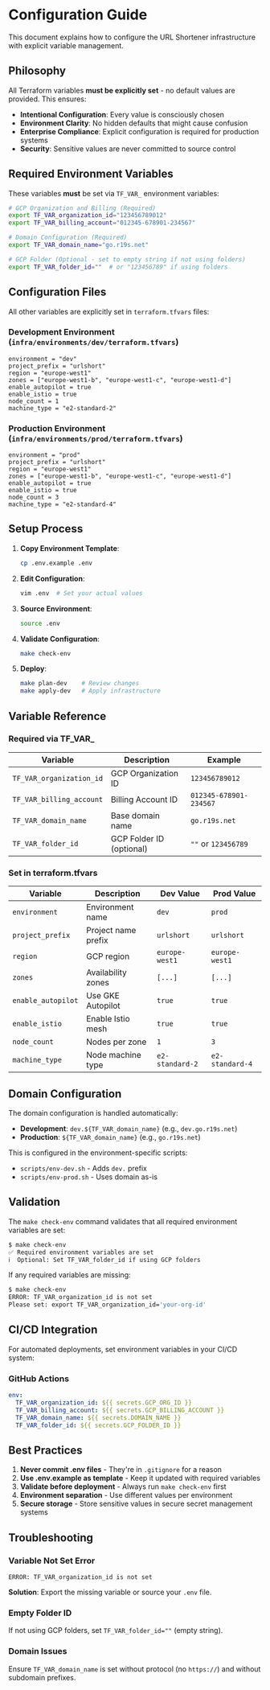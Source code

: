 # Configuration Guide

This document explains how to configure the URL Shortener infrastructure with explicit variable management.

## Philosophy

All Terraform variables **must be explicitly set** - no default values are provided. This ensures:

- **Intentional Configuration**: Every value is consciously chosen
- **Environment Clarity**: No hidden defaults that might cause confusion
- **Enterprise Compliance**: Explicit configuration is required for production systems
- **Security**: Sensitive values are never committed to source control

## Required Environment Variables

These variables **must** be set via `TF_VAR_` environment variables:

```bash
# GCP Organization and Billing (Required)
export TF_VAR_organization_id="123456789012"
export TF_VAR_billing_account="012345-678901-234567"

# Domain Configuration (Required)
export TF_VAR_domain_name="go.r19s.net"

# GCP Folder (Optional - set to empty string if not using folders)
export TF_VAR_folder_id=""  # or "123456789" if using folders
```

## Configuration Files

All other variables are explicitly set in `terraform.tfvars` files:

### Development Environment (`infra/environments/dev/terraform.tfvars`)
```hcl
environment = "dev"
project_prefix = "urlshort"
region = "europe-west1"
zones = ["europe-west1-b", "europe-west1-c", "europe-west1-d"]
enable_autopilot = true
enable_istio = true
node_count = 1
machine_type = "e2-standard-2"
```

### Production Environment (`infra/environments/prod/terraform.tfvars`)
```hcl
environment = "prod"
project_prefix = "urlshort"
region = "europe-west1"
zones = ["europe-west1-b", "europe-west1-c", "europe-west1-d"]
enable_autopilot = true
enable_istio = true
node_count = 3
machine_type = "e2-standard-4"
```

## Setup Process

1. **Copy Environment Template**:
   ```bash
   cp .env.example .env
   ```

2. **Edit Configuration**:
   ```bash
   vim .env  # Set your actual values
   ```

3. **Source Environment**:
   ```bash
   source .env
   ```

4. **Validate Configuration**:
   ```bash
   make check-env
   ```

5. **Deploy**:
   ```bash
   make plan-dev    # Review changes
   make apply-dev   # Apply infrastructure
   ```

## Variable Reference

### Required via TF_VAR_
| Variable | Description | Example |
|----------|-------------|---------|
| `TF_VAR_organization_id` | GCP Organization ID | `123456789012` |
| `TF_VAR_billing_account` | Billing Account ID | `012345-678901-234567` |
| `TF_VAR_domain_name` | Base domain name | `go.r19s.net` |
| `TF_VAR_folder_id` | GCP Folder ID (optional) | `""` or `123456789` |

### Set in terraform.tfvars
| Variable | Description | Dev Value | Prod Value |
|----------|-------------|-----------|------------|
| `environment` | Environment name | `dev` | `prod` |
| `project_prefix` | Project name prefix | `urlshort` | `urlshort` |
| `region` | GCP region | `europe-west1` | `europe-west1` |
| `zones` | Availability zones | `[...]` | `[...]` |
| `enable_autopilot` | Use GKE Autopilot | `true` | `true` |
| `enable_istio` | Enable Istio mesh | `true` | `true` |
| `node_count` | Nodes per zone | `1` | `3` |
| `machine_type` | Node machine type | `e2-standard-2` | `e2-standard-4` |

## Domain Configuration

The domain configuration is handled automatically:

- **Development**: `dev.${TF_VAR_domain_name}` (e.g., `dev.go.r19s.net`)
- **Production**: `${TF_VAR_domain_name}` (e.g., `go.r19s.net`)

This is configured in the environment-specific scripts:
- `scripts/env-dev.sh` - Adds `dev.` prefix
- `scripts/env-prod.sh` - Uses domain as-is

## Validation

The `make check-env` command validates that all required environment variables are set:

```bash
$ make check-env
✅ Required environment variables are set
ℹ️  Optional: Set TF_VAR_folder_id if using GCP folders
```

If any required variables are missing:

```bash
$ make check-env
ERROR: TF_VAR_organization_id is not set
Please set: export TF_VAR_organization_id='your-org-id'
```

## CI/CD Integration

For automated deployments, set environment variables in your CI/CD system:

### GitHub Actions
```yaml
env:
  TF_VAR_organization_id: ${{ secrets.GCP_ORG_ID }}
  TF_VAR_billing_account: ${{ secrets.GCP_BILLING_ACCOUNT }}
  TF_VAR_domain_name: ${{ secrets.DOMAIN_NAME }}
  TF_VAR_folder_id: ${{ secrets.GCP_FOLDER_ID }}
```



## Best Practices

1. **Never commit .env files** - They're in `.gitignore` for a reason
2. **Use .env.example as template** - Keep it updated with required variables
3. **Validate before deployment** - Always run `make check-env` first
4. **Environment separation** - Use different values per environment
5. **Secure storage** - Store sensitive values in secure secret management systems

## Troubleshooting

### Variable Not Set Error
```
ERROR: TF_VAR_organization_id is not set
```
**Solution**: Export the missing variable or source your `.env` file.

### Empty Folder ID
If not using GCP folders, set `TF_VAR_folder_id=""` (empty string).

### Domain Issues
Ensure `TF_VAR_domain_name` is set without protocol (no `https://`) and without subdomain prefixes.